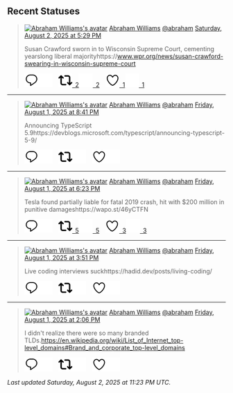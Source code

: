 ## Recent Statuses

> <a href="https://indieweb.social/@abraham"><img alt="Abraham Williams's avatar" src="https://cdn.masto.host/indiewebsocial/accounts/avatars/109/292/540/382/343/163/original/d00f2e03ce9c85b1.jpg" height="24" width="24" ></a> [Abraham Williams](https://indieweb.social/@abraham) [@abraham](https://indieweb.social/@abraham) [Saturday, August 2, 2025 at 5:29 PM](https://indieweb.social/@abraham/114960353068704960)
>
> Susan Crawford sworn in to Wisconsin Supreme Court, cementing yearslong liberal majorityhttps://www.wpr.org/news/susan-crawford-swearing-in-wisconsin-supreme-court
>
> [![Reply](./images/reply_light.svg#gh-light-mode-only "Reply")](https://indieweb.social/@abraham/114960353068704960#gh-light-mode-only)[![Reply](./images/reply.svg#gh-dark-mode-only "Reply")](https://indieweb.social/@abraham/114960353068704960#gh-dark-mode-only)&emsp;[![Boost](./images/retweet_light.svg#gh-light-mode-only "Boost")&ensp;2](https://indieweb.social/@abraham/114960353068704960#gh-light-mode-only)[![Boost](./images/retweet.svg#gh-dark-mode-only "Boost")&ensp;2](https://indieweb.social/@abraham/114960353068704960#gh-dark-mode-only)&emsp;[![Favorite](./images/like_light.svg#gh-light-mode-only "Favorite")&ensp;1](https://indieweb.social/@abraham/114960353068704960#gh-light-mode-only)[![Favorite](./images/like.svg#gh-dark-mode-only "Favorite")&ensp;1](https://indieweb.social/@abraham/114960353068704960#gh-dark-mode-only)


---

> <a href="https://indieweb.social/@abraham"><img alt="Abraham Williams's avatar" src="https://cdn.masto.host/indiewebsocial/accounts/avatars/109/292/540/382/343/163/original/d00f2e03ce9c85b1.jpg" height="24" width="24" ></a> [Abraham Williams](https://indieweb.social/@abraham) [@abraham](https://indieweb.social/@abraham) [Friday, August 1, 2025 at 8:41 PM](https://indieweb.social/@abraham/114955443452293262)
>
> Announcing TypeScript 5.9https://devblogs.microsoft.com/typescript/announcing-typescript-5-9/
>
> [![Reply](./images/reply_light.svg#gh-light-mode-only "Reply")](https://indieweb.social/@abraham/114955443452293262#gh-light-mode-only)[![Reply](./images/reply.svg#gh-dark-mode-only "Reply")](https://indieweb.social/@abraham/114955443452293262#gh-dark-mode-only)&emsp;[![Boost](./images/retweet_light.svg#gh-light-mode-only "Boost")](https://indieweb.social/@abraham/114955443452293262#gh-light-mode-only)[![Boost](./images/retweet.svg#gh-dark-mode-only "Boost")](https://indieweb.social/@abraham/114955443452293262#gh-dark-mode-only)&emsp;[![Favorite](./images/like_light.svg#gh-light-mode-only "Favorite")](https://indieweb.social/@abraham/114955443452293262#gh-light-mode-only)[![Favorite](./images/like.svg#gh-dark-mode-only "Favorite")](https://indieweb.social/@abraham/114955443452293262#gh-dark-mode-only)


---

> <a href="https://indieweb.social/@abraham"><img alt="Abraham Williams's avatar" src="https://cdn.masto.host/indiewebsocial/accounts/avatars/109/292/540/382/343/163/original/d00f2e03ce9c85b1.jpg" height="24" width="24" ></a> [Abraham Williams](https://indieweb.social/@abraham) [@abraham](https://indieweb.social/@abraham) [Friday, August 1, 2025 at 6:23 PM](https://indieweb.social/@abraham/114954903592749138)
>
> Tesla found partially liable for fatal 2019 crash, hit with $200 million in punitive damageshttps://wapo.st/46yCTFN
>
> [![Reply](./images/reply_light.svg#gh-light-mode-only "Reply")](https://indieweb.social/@abraham/114954903592749138#gh-light-mode-only)[![Reply](./images/reply.svg#gh-dark-mode-only "Reply")](https://indieweb.social/@abraham/114954903592749138#gh-dark-mode-only)&emsp;[![Boost](./images/retweet_light.svg#gh-light-mode-only "Boost")&ensp;5](https://indieweb.social/@abraham/114954903592749138#gh-light-mode-only)[![Boost](./images/retweet.svg#gh-dark-mode-only "Boost")&ensp;5](https://indieweb.social/@abraham/114954903592749138#gh-dark-mode-only)&emsp;[![Favorite](./images/like_light.svg#gh-light-mode-only "Favorite")&ensp;3](https://indieweb.social/@abraham/114954903592749138#gh-light-mode-only)[![Favorite](./images/like.svg#gh-dark-mode-only "Favorite")&ensp;3](https://indieweb.social/@abraham/114954903592749138#gh-dark-mode-only)


---

> <a href="https://indieweb.social/@abraham"><img alt="Abraham Williams's avatar" src="https://cdn.masto.host/indiewebsocial/accounts/avatars/109/292/540/382/343/163/original/d00f2e03ce9c85b1.jpg" height="24" width="24" ></a> [Abraham Williams](https://indieweb.social/@abraham) [@abraham](https://indieweb.social/@abraham) [Friday, August 1, 2025 at 3:51 PM](https://indieweb.social/@abraham/114954306620044933)
>
> Live coding interviews suckhttps://hadid.dev/posts/living-coding/
>
> [![Reply](./images/reply_light.svg#gh-light-mode-only "Reply")](https://indieweb.social/@abraham/114954306620044933#gh-light-mode-only)[![Reply](./images/reply.svg#gh-dark-mode-only "Reply")](https://indieweb.social/@abraham/114954306620044933#gh-dark-mode-only)&emsp;[![Boost](./images/retweet_light.svg#gh-light-mode-only "Boost")](https://indieweb.social/@abraham/114954306620044933#gh-light-mode-only)[![Boost](./images/retweet.svg#gh-dark-mode-only "Boost")](https://indieweb.social/@abraham/114954306620044933#gh-dark-mode-only)&emsp;[![Favorite](./images/like_light.svg#gh-light-mode-only "Favorite")](https://indieweb.social/@abraham/114954306620044933#gh-light-mode-only)[![Favorite](./images/like.svg#gh-dark-mode-only "Favorite")](https://indieweb.social/@abraham/114954306620044933#gh-dark-mode-only)


---

> <a href="https://indieweb.social/@abraham"><img alt="Abraham Williams's avatar" src="https://cdn.masto.host/indiewebsocial/accounts/avatars/109/292/540/382/343/163/original/d00f2e03ce9c85b1.jpg" height="24" width="24" ></a> [Abraham Williams](https://indieweb.social/@abraham) [@abraham](https://indieweb.social/@abraham) [Friday, August 1, 2025 at 2:06 PM](https://indieweb.social/@abraham/114953890896467663)
>
> I didn&#39;t realize there were so many branded TLDs.https://en.wikipedia.org/wiki/List_of_Internet_top-level_domains#Brand_and_corporate_top-level_domains
>
> [![Reply](./images/reply_light.svg#gh-light-mode-only "Reply")](https://indieweb.social/@abraham/114953890896467663#gh-light-mode-only)[![Reply](./images/reply.svg#gh-dark-mode-only "Reply")](https://indieweb.social/@abraham/114953890896467663#gh-dark-mode-only)&emsp;[![Boost](./images/retweet_light.svg#gh-light-mode-only "Boost")](https://indieweb.social/@abraham/114953890896467663#gh-light-mode-only)[![Boost](./images/retweet.svg#gh-dark-mode-only "Boost")](https://indieweb.social/@abraham/114953890896467663#gh-dark-mode-only)&emsp;[![Favorite](./images/like_light.svg#gh-light-mode-only "Favorite")](https://indieweb.social/@abraham/114953890896467663#gh-light-mode-only)[![Favorite](./images/like.svg#gh-dark-mode-only "Favorite")](https://indieweb.social/@abraham/114953890896467663#gh-dark-mode-only)


_Last updated Saturday, August 2, 2025 at 11:23 PM UTC._
